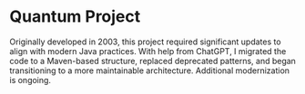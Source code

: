# Quantum Project

Originally developed in 2003, this project required significant updates to align with modern Java practices. With help from ChatGPT, I migrated the code to a Maven-based structure, replaced deprecated patterns, and began transitioning to a more maintainable architecture. Additional modernization is ongoing.
